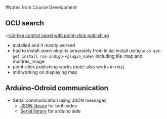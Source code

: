 #Notes from Course Development

## OCU search
-[rviz-like control panel with point-click publishing](https://github.com/swri-robotics/mapviz)
  - installed and it mostly worked
  - had to install some plugins separately from initial install using `sudo apt-get install ros-indigo-<plugin_name>` including tile_map and multires_image
  - point-click publishing works (note: also works in rviz)
  - still working on displaying map

## Arduino-Odroid communication
- Serial communication using JSON messages
  - [JSON library](https://github.com/bblanchon/ArduinoJson) for both sides
  - [Serial library](https://github.com/siggiorn/arduino-buffered-serial) for arduino side
